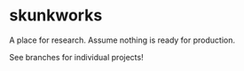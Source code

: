 # skunkworks
A place for research. Assume nothing is ready for production.

See branches for individual projects!
